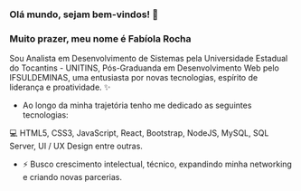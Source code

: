 ### Olá mundo, sejam bem-vindos! 👋

### Muito prazer, meu nome é **Fabíola Rocha** ###

Sou Analista em Desenvolvimento de Sistemas pela Universidade Estadual do Tocantins - UNITINS, Pós-Graduanda em Desenvolvimento Web pelo IFSULDEMINAS, uma entusiasta por novas tecnologias, espírito de liderança e proatividade. ✨

- Ao longo da minha trajetória tenho me dedicado as seguintes tecnologias: 

💻 HTML5, CSS3, JavaScript, React, Bootstrap, NodeJS, MySQL, SQL Server, UI / UX Design entre outras.

- ⚡ Busco crescimento intelectual, técnico, expandindo minha networking e criando novas parcerias.
